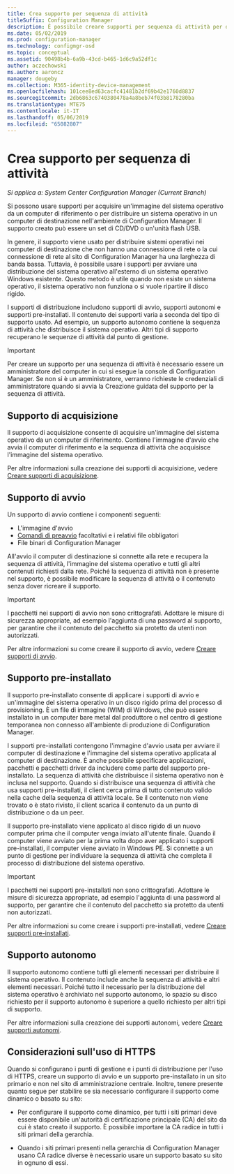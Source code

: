 ```yaml
---
title: Crea supporto per sequenza di attività
titleSuffix: Configuration Manager
description: È possibile creare supporti per sequenza di attività per distribuire un sistema operativo in un computer di destinazione nell'ambiente di Configuration Manager.
ms.date: 05/02/2019
ms.prod: configuration-manager
ms.technology: configmgr-osd
ms.topic: conceptual
ms.assetid: 90498b4b-6a9b-43cd-b465-1d6c9a52df1c
author: aczechowski
ms.author: aaroncz
manager: dougeby
ms.collection: M365-identity-device-management
ms.openlocfilehash: 101cee8ed63cacfc41481b2df69b42e1760d8837
ms.sourcegitcommit: 2db6863c6740380478a4a8beb74f03b8178280ba
ms.translationtype: MTE75
ms.contentlocale: it-IT
ms.lasthandoff: 05/06/2019
ms.locfileid: "65082807"
---
```

# <a name="create-task-sequence-media"></a>Crea supporto per sequenza di attività

*Si applica a: System Center Configuration Manager (Current Branch)*

Si possono usare supporti per acquisire un'immagine del sistema operativo da un computer di riferimento o per distribuire un sistema operativo in un computer di destinazione nell'ambiente di Configuration Manager. Il supporto creato può essere un set di CD/DVD o un'unità flash USB.  

In genere, il supporto viene usato per distribuire sistemi operativi nei computer di destinazione che non hanno una connessione di rete o la cui connessione di rete al sito di Configuration Manager ha una larghezza di banda bassa. Tuttavia, è possibile usare i supporti per avviare una distribuzione del sistema operativo all'esterno di un sistema operativo Windows esistente. Questo metodo è utile quando non esiste un sistema operativo, il sistema operativo non funziona o si vuole ripartire il disco rigido.  

I supporti di distribuzione includono supporti di avvio, supporti autonomi e supporti pre-installati. Il contenuto dei supporti varia a seconda del tipo di supporto usato. Ad esempio, un supporto autonomo contiene la sequenza di attività che distribuisce il sistema operativo. Altri tipi di supporto recuperano le sequenze di attività dal punto di gestione.  

> [!IMPORTANT]  
> Per creare un supporto per una sequenza di attività è necessario essere un amministratore del computer in cui si esegue la console di Configuration Manager. Se non si è un amministratore, verranno richieste le credenziali di amministratore quando si avvia la Creazione guidata del supporto per la sequenza di attività.  


## <a name="BKMK_PlanCaptureMedia"></a> Supporto di acquisizione

Il supporto di acquisizione consente di acquisire un'immagine del sistema operativo da un computer di riferimento. Contiene l'immagine d'avvio che avvia il computer di riferimento e la sequenza di attività che acquisisce l'immagine del sistema operativo.

Per altre informazioni sulla creazione dei supporti di acquisizione, vedere [Creare supporti di acquisizione](/sccm/osd/deploy-use/create-capture-media).  


## <a name="BKMK_PlanBootableMedia"></a> Supporto di avvio

Un supporto di avvio contiene i componenti seguenti:

- L'immagine d'avvio
- [Comandi di preavvio](/sccm/osd/understand/prestart-commands-for-task-sequence-media) facoltativi e i relativi file obbligatori
- File binari di Configuration Manager

All'avvio il computer di destinazione si connette alla rete e recupera la sequenza di attività, l'immagine del sistema operativo e tutti gli altri contenuti richiesti dalla rete. Poiché la sequenza di attività non è presente nel supporto, è possibile modificare la sequenza di attività o il contenuto senza dover ricreare il supporto.  

> [!IMPORTANT]  
> I pacchetti nei supporti di avvio non sono crittografati. Adottare le misure di sicurezza appropriate, ad esempio l'aggiunta di una password al supporto, per garantire che il contenuto del pacchetto sia protetto da utenti non autorizzati.  

Per altre informazioni su come creare il supporto di avvio, vedere [Creare supporti di avvio](/sccm/osd/deploy-use/create-bootable-media).  


## <a name="BKMK_PlanPrestagedMedia"></a> Supporto pre-installato

Il supporto pre-installato consente di applicare i supporti di avvio e un'immagine del sistema operativo in un disco rigido prima del processo di provisioning. È un file di immagine (WIM) di Windows, che può essere installato in un computer bare metal dal produttore o nel centro di gestione temporanea non connesso all'ambiente di produzione di Configuration Manager.  

I supporti pre-installati contengono l'immagine d'avvio usata per avviare il computer di destinazione e l'immagine del sistema operativo applicata al computer di destinazione. È anche possibile specificare applicazioni, pacchetti e pacchetti driver da includere come parte del supporto pre-installato. La sequenza di attività che distribuisce il sistema operativo non è inclusa nel supporto. Quando si distribuisce una sequenza di attività che usa supporti pre-installati, il client cerca prima di tutto contenuto valido nella cache della sequenza di attività locale. Se il contenuto non viene trovato o è stato rivisto, il client scarica il contenuto da un punto di distribuzione o da un peer.  

Il supporto pre-installato viene applicato al disco rigido di un nuovo computer prima che il computer venga inviato all'utente finale. Quando il computer viene avviato per la prima volta dopo aver applicato i supporti pre-installati, il computer viene avviato in Windows PE. Si connette a un punto di gestione per individuare la sequenza di attività che completa il processo di distribuzione del sistema operativo.  

> [!IMPORTANT]  
> I pacchetti nei supporti pre-installati non sono crittografati. Adottare le misure di sicurezza appropriate, ad esempio l'aggiunta di una password al supporto, per garantire che il contenuto del pacchetto sia protetto da utenti non autorizzati.  

Per altre informazioni su come creare i supporti pre-installati, vedere [Creare supporti pre-installati](/sccm/osd/deploy-use/create-prestaged-media).  


## <a name="BKMK_PlanStandaloneMedia"></a> Supporto autonomo

Il supporto autonomo contiene tutti gli elementi necessari per distribuire il sistema operativo. Il contenuto include anche la sequenza di attività e altri elementi necessari. Poiché tutto il necessario per la distribuzione del sistema operativo è archiviato nel supporto autonomo, lo spazio su disco richiesto per il supporto autonomo è superiore a quello richiesto per altri tipi di supporto.  

Per altre informazioni sulla creazione dei supporti autonomi, vedere [Creare supporti autonomi](/sccm/osd/deploy-use/create-stand-alone-media).  


## <a name="considerations-when-using-https"></a>Considerazioni sull'uso di HTTPS

Quando si configurano i punti di gestione e i punti di distribuzione per l'uso di HTTPS, creare un supporto di avvio e un supporto pre-installato in un sito primario e non nel sito di amministrazione centrale. Inoltre, tenere presente quanto segue per stabilire se sia necessario configurare il supporto come dinamico o basato su sito:  

- Per configurare il supporto come dinamico, per tutti i siti primari deve essere disponibile un'autorità di certificazione principale (CA) del sito da cui è stato creato il supporto. È possibile importare la CA radice in tutti i siti primari della gerarchia.  

- Quando i siti primari presenti nella gerarchia di Configuration Manager usano CA radice diverse è necessario usare un supporto basato su sito in ognuno di essi.  
